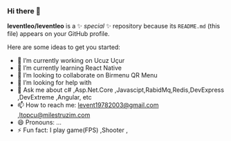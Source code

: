 ### Hi there 👋


**leventleo/leventleo** is a ✨ _special_ ✨ repository because its `README.md` (this file) appears on your GitHub profile.

Here are some ideas to get you started:

- 🔭 I’m currently working on Ucuz Uçur
- 🌱 I’m currently learning  React Native
- 👯 I’m looking to collaborate on Birmenu QR Menu
- 🤔 I’m looking for help with  
- 💬 Ask me about c# ,Asp.Net.Core ,Javascipt,RabidMq,Redis,DevExpress ,DevExtreme ,Angular, etc
- 📫 How to reach me: levent19782003@gmail.com ,ltopcu@milestruzim.com
- 😄 Pronouns: ...
- ⚡ Fun fact:  I play game(FPS) ,Shooter ,

